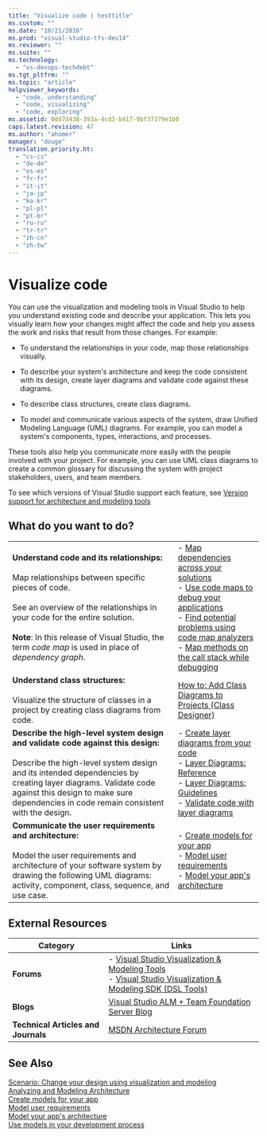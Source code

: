 ```yaml
---
title: "Visualize code | testtitle"
ms.custom: ""
ms.date: "10/21/2016"
ms.prod: "visual-studio-tfs-dev14"
ms.reviewer: ""
ms.suite: ""
ms.technology: 
  - "vs-devops-techdebt"
ms.tgt_pltfrm: ""
ms.topic: "article"
helpviewer_keywords: 
  - "code, understanding"
  - "code, visualizing"
  - "code, exploring"
ms.assetid: 0dd7d438-393a-4cd3-b417-9bf37379e1b0
caps.latest.revision: 47
ms.author: "ahomer"
manager: "douge"
translation.priority.ht: 
  - "cs-cz"
  - "de-de"
  - "es-es"
  - "fr-fr"
  - "it-it"
  - "ja-jp"
  - "ko-kr"
  - "pl-pl"
  - "pt-br"
  - "ru-ru"
  - "tr-tr"
  - "zh-cn"
  - "zh-tw"
---
```

# Visualize code
You can use the visualization and modeling tools in Visual Studio to help you understand existing code and describe your application. This lets you visually learn how your changes might affect the code and help you assess the work and risks that result from those changes. For example:  
  
-   To understand the relationships in your code, map those relationships visually.  
  
-   To describe your system's architecture and keep the code consistent with its design, create layer diagrams and validate code against these diagrams.  
  
-   To describe class structures, create class diagrams.  
  
-   To model and communicate various aspects of the system, draw Unified Modeling Language (UML) diagrams. For example, you can model a system's components, types, interactions, and processes.  
  
 These tools also help you communicate more easily with the people involved with your project. For example, you can use UML class diagrams to create a common glossary for discussing the system with project stakeholders, users, and team members.  
  
 To see which versions of Visual Studio support each feature, see [Version support for architecture and modeling tools](../modeling/what-s-new-for-design-in-visual-studio.md#VersionSupport)  
  
## What do you want to do?  
  
|||  
|-|-|  
|**Understand code and its relationships:**<br /><br /> Map relationships between specific pieces of code.<br /><br /> See an overview of the relationships in your code for the entire solution.<br /><br /> **Note**: In this release of Visual Studio, the term *code map* is used in place of *dependency graph*.|-   [Map dependencies across your solutions](../modeling/map-dependencies-across-your-solutions.md)<br />-   [Use code maps to debug your applications](../modeling/use-code-maps-to-debug-your-applications.md)<br />-   [Find potential problems using code map analyzers](../modeling/find-potential-problems-using-code-map-analyzers.md)<br />-   [Map methods on the call stack while debugging](../debugger/map-methods-on-the-call-stack-while-debugging-in-visual-studio.md)|  
|**Understand class structures:**<br /><br /> Visualize the structure of classes in a project by creating class diagrams from code.|[How to: Add Class Diagrams to Projects (Class Designer)](../ide/how-to--add-class-diagrams-to-projects--class-designer-.md)|  
|**Describe the high-level system design and validate code against this design:**<br /><br /> Describe the high-level system design and its intended dependencies by creating layer diagrams. Validate code against this design to make sure dependencies in code remain consistent with the design.|-   [Create layer diagrams from your code](../modeling/create-layer-diagrams-from-your-code.md)<br />-   [Layer Diagrams: Reference](../modeling/layer-diagrams--reference.md)<br />-   [Layer Diagrams: Guidelines](../modeling/layer-diagrams--guidelines.md)<br />-   [Validate code with layer diagrams](../modeling/validate-code-with-layer-diagrams.md)|  
|**Communicate the user requirements and architecture:**<br /><br /> Model the user requirements and architecture of your software system by drawing the following UML diagrams: activity, component, class, sequence, and use case.|-   [Create models for your app](../modeling/create-models-for-your-app.md)<br />-   [Model user requirements](../modeling/model-user-requirements.md)<br />-   [Model your app's architecture](../modeling/model-your-app-s-architecture.md)|  
  
## External Resources  
  
|**Category**|**Links**|  
|------------------|---------------|  
|**Forums**|-   [Visual Studio Visualization & Modeling Tools](http://go.microsoft.com/fwlink/?LinkId=184720)<br />-   [Visual Studio Visualization & Modeling SDK (DSL Tools)](http://go.microsoft.com/fwlink/?LinkId=184721)|  
|**Blogs**|[Visual Studio ALM + Team Foundation Server Blog](http://go.microsoft.com/fwlink/?LinkID=201340)|  
|**Technical Articles and Journals**|[MSDN Architecture Forum](http://go.microsoft.com/fwlink/?LinkId=201343)|  
  
## See Also  
 [Scenario: Change your design using visualization and modeling](../modeling/scenario--change-your-design-using-visualization-and-modeling.md)   
 [Analyzing and Modeling Architecture](../modeling/analyze-and-model-your-architecture.md)   
 [Create models for your app](../modeling/create-models-for-your-app.md)   
 [Model user requirements](../modeling/model-user-requirements.md)   
 [Model your app's architecture](../modeling/model-your-app-s-architecture.md)   
 [Use models in your development process](../modeling/use-models-in-your-development-process.md)